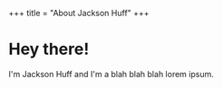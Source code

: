 +++
title = "About Jackson Huff"
+++

# Hey there!

I'm Jackson Huff and I'm a blah blah blah lorem ipsum.
